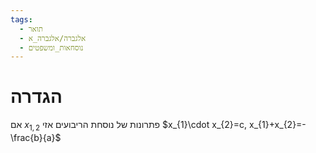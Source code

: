 ```yaml
---
tags:
  - תואר
  - אלגברה/אלגברה_א
  - נוסחאות_ומשפטים
---
```

# הגדרה
אם $x_{1,2}$ פתרונות של נוסחת הריבועים אזי
$x_{1}\cdot x_{2}=c, x_{1}+x_{2}=-\frac{b}{a}$